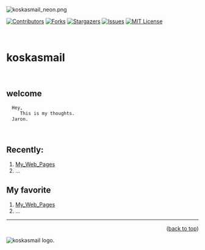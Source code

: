  <img alt="koskasmail_neon.png" src="https://koskasmail.github.io/me/me/logo/koskasmail_neon.png">

[![Contributors][contributors-shield]][contributors-url]
[![Forks][forks-shield]][forks-url]
[![Stargazers][stars-shield]][stars-url]
[![Issues][issues-shield]][issues-url]
[![MIT License][license-shield]][license-url]

<a name="topage"></a>

<br/>

# koskasmail

<br/>

## **welcome**
  ```sh
    Hey,
       This is my thoughts.
    Jaron.
  ```

<br/>

## Recently:
 1. [My_Web_Pages](https://github.com/koskasmail/web/blob/main/web/pages/links.md)
 2. ...

 ## My favorite
 1. [My_Web_Pages](https://github.com/koskasmail/web/blob/main/web/pages/links.md)
 2. ...

----

<p align="right">(<a href="#topage">back to top</a>)</p>

 <img alt="koskasmail logo." src="https://koskasmail.github.io/me/me/logo/koskasmail_neon.png">

[contributors-shield]: https://img.shields.io/github/contributors/koskasmail/koskasmail.svg?style=for-the-badge
[contributors-url]: https://github.com/koskasmail/koskasmail/graphs/contributors

[forks-shield]: https://img.shields.io/github/forks/koskasmail/koskasmail.svg?style=for-the-badge
[forks-url]: https://github.com/koskasmail/koskasmail/network/members

[stars-shield]: https://img.shields.io/github/stars/koskasmail/koskasmail.svg?style=for-the-badge
[stars-url]: https://github.com/koskasmail/koskasmail/stargazers

[issues-shield]: https://img.shields.io/github/issues/koskasmail/koskasmail.svg?style=for-the-badge
[issues-url]: https://github.com/koskasmail/koskasmail/issues

[license-shield]: https://img.shields.io/github/license/koskasmail/koskasmail.svg?style=for-the-badge
[license-url]: https://github.com/koskasmail/koskasmail/blob/master/LICENSE

[linkedin-shield]: https://img.shields.io/badge/-LinkedIn-black.svg?style=for-the-badge&logo=linkedin&colorB=555
[linkedin-url]: https://linkedin.com/in/yaron-kessler-703606163/


<!-- # ![Text Mask](https://koskasmail.github.io/assets/images/picture/yamon.jpg) -->




<!-- ### Hi there 👋 -->

<!--
**koskasmail/koskasmail** is a ✨ _special_ ✨ repository because its `README.md` (this file) appears on your GitHub profile.

Here are some ideas to get you started:

- 🔭 I’m currently working on ...
- 🌱 I’m currently learning ...
- 👯 I’m looking to collaborate on ...
- 🤔 I’m looking for help with ...
- 💬 Ask me about ...
- 📫 How to reach me: ...
- 😄 Pronouns: ...
- ⚡ Fun fact: ...
-->
